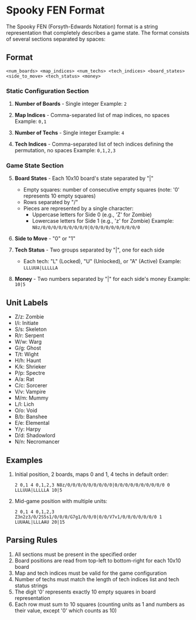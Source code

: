# Spooky FEN Format

The Spooky FEN (Forsyth-Edwards Notation) format is a string representation that completely describes a game state. The format consists of several sections separated by spaces:

## Format

```
<num_boards> <map_indices> <num_techs> <tech_indices> <board_states> <side_to_move> <tech_status> <money>
```

### Static Configuration Section
1. **Number of Boards** - Single integer
   Example: `2`

2. **Map Indices** - Comma-separated list of map indices, no spaces
   Example: `0,1`

3. **Number of Techs** - Single integer
   Example: `4`

4. **Tech Indices** - Comma-separated list of tech indices defining the permutation, no spaces
   Example: `0,1,2,3`

### Game State Section
5. **Board States** - Each 10x10 board's state separated by "|"
   - Empty squares: number of consecutive empty squares (note: '0' represents 10 empty squares)
   - Rows separated by "/"
   - Pieces are represented by a single character:
     - Uppercase letters for Side 0 (e.g., 'Z' for Zombie)
     - Lowercase letters for Side 1 (e.g., 'z' for Zombie)
   Example: `N8z/0/0/0/0/0/0/0/0/0|0/0/0/0/0/0/0/0/0/0`

6. **Side to Move** - "0" or "1"

7. **Tech Status** - Two groups separated by "|", one for each side
   - Each tech: "L" (Locked), "U" (Unlocked), or "A" (Active)
   Example: `LLLUUA|LLLLLA`

8. **Money** - Two numbers separated by "|" for each side's money
   Example: `10|5`

## Unit Labels
- Z/z: Zombie
- I/i: Initiate
- S/s: Skeleton
- R/r: Serpent
- W/w: Warg
- G/g: Ghost
- T/t: Wight
- H/h: Haunt
- K/k: Shrieker
- P/p: Spectre
- A/a: Rat
- C/c: Sorcerer
- V/v: Vampire
- M/m: Mummy
- L/l: Lich
- O/o: Void
- B/b: Banshee
- E/e: Elemental
- Y/y: Harpy
- D/d: Shadowlord
- N/n: Necromancer

## Examples

1. Initial position, 2 boards, maps 0 and 1, 4 techs in default order:
   ```
   2 0,1 4 0,1,2,3 N8z/0/0/0/0/0/0/0/0/0|0/0/0/0/0/0/0/0/0/0 0 LLLUUA|LLLLLA 10|5
   ```

2. Mid-game position with multiple units:
   ```
   2 0,1 4 0,1,2,3 Z3n2z3/0/2S5s1/0/0/0/G7g1/0/0/0|0/0/V7v1/0/0/0/0/0/0/0 1 LUUAAL|LLLAAU 20|15
   ```

## Parsing Rules

1. All sections must be present in the specified order
2. Board positions are read from top-left to bottom-right for each 10x10 board
3. Map and tech indices must be valid for the game configuration
4. Number of techs must match the length of tech indices list and tech status strings
5. The digit '0' represents exactly 10 empty squares in board representation
6. Each row must sum to 10 squares (counting units as 1 and numbers as their value, except '0' which counts as 10)
